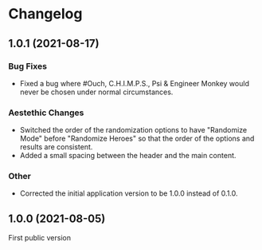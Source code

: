 # Changelog

## 1.0.1 (2021-08-17)

### Bug Fixes

- Fixed a bug where #Ouch, C.H.I.M.P.S., Psi & Engineer Monkey would never be chosen under normal circumstances.

### Aestethic Changes

- Switched the order of the randomization options to have "Randomize Mode" before "Randomize Heroes" so that the order of the options and results are consistent.
- Added a small spacing between the header and the main content.

### Other

- Corrected the initial application version to be 1.0.0 instead of 0.1.0.


## 1.0.0 (2021-08-05)

First public version